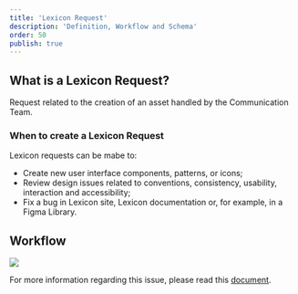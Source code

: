 ```yaml
---
title: 'Lexicon Request'
description: 'Definition, Workflow and Schema'
order: 50
publish: true
---
```


## What is a Lexicon Request?

Request related to the creation of an asset handled by the Communication Team.

### When to create a Lexicon Request

Lexicon requests can be mabe to:

- Create new user interface components, patterns, or icons;
- Review design issues related to conventions, consistency, usability, interaction and accessibility;
- Fix a bug in Lexicon site, Lexicon documentation or, for example, in a Figma Library.


## Workflow

<Image
	src="/images/handbook/tools/jira/lexicon-request-workflow.png"
	size="medium"
	caption="Lexicon workflow"
	margin="4rem -2rem 0 4rem"
	rounded
	dropShadow
/>

For more information regarding this issue, please read this [document](https://docs.google.com/presentation/d/19tuB0RWs6nXibzJ-Wkn7MR6TltbH49K7IgTL-V4i8Y8/edit#slide=id.g5d44b827db_0_1).